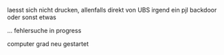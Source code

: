laesst sich nicht drucken, allenfalls direkt von UBS irgend ein pjl backdoor oder sonst etwas

... fehlersuche in progress

computer grad neu gestartet 


